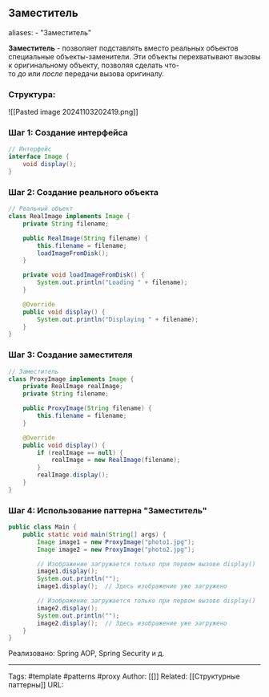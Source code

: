 ## Заместитель

aliases: 
	- "Заместитель"

**Заместитель** - позволяет подставлять вместо реальных объектов специальные объекты-заменители. Эти объекты перехватывают вызовы к оригинальному объекту, позволяя сделать что-то _до_ или _после_ передачи вызова оригиналу.

### Структура:
![[Pasted image 20241103202419.png]]

### Шаг 1: Создание интерфейса
```java
// Интерфейс
interface Image {
    void display();
}
```

### Шаг 2: Создание реального объекта

```java
// Реальный объект
class RealImage implements Image {
    private String filename;

    public RealImage(String filename) {
        this.filename = filename;
        loadImageFromDisk();
    }

    private void loadImageFromDisk() {
        System.out.println("Loading " + filename);
    }

    @Override
    public void display() {
        System.out.println("Displaying " + filename);
    }
}
```

### Шаг 3: Создание заместителя

```java
// Заместитель
class ProxyImage implements Image {
    private RealImage realImage;
    private String filename;

    public ProxyImage(String filename) {
        this.filename = filename;
    }

    @Override
    public void display() {
        if (realImage == null) {
            realImage = new RealImage(filename);
        }
        realImage.display();
    }
}
```

### Шаг 4: Использование паттерна "Заместитель"

```java
public class Main {
    public static void main(String[] args) {
        Image image1 = new ProxyImage("photo1.jpg");
        Image image2 = new ProxyImage("photo2.jpg");

        // Изображение загружается только при первом вызове display()
        image1.display();
        System.out.println("");
        image1.display();  // Здесь изображение уже загружено

        // Изображение загружается только при первом вызове display()
        image2.display();
        System.out.println("");
        image2.display();  // Здесь изображение уже загружено
    }
}
```
Реализовано: Spring AOP, Spring Security и д.


---
Tags: #template #patterns #proxy
Author: [[]]
Related: [[Структурные паттерны]]
URL: 